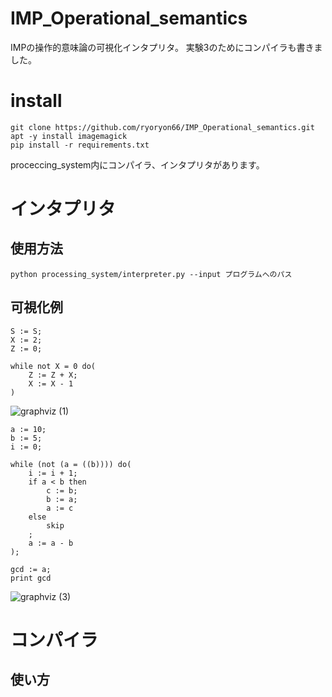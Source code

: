 # IMP_Operational_semantics


IMPの操作的意味論の可視化インタプリタ。
実験3のためにコンパイラも書きました。

# install

```
git clone https://github.com/ryoryon66/IMP_Operational_semantics.git
apt -y install imagemagick
pip install -r requirements.txt
```

proceccing_system内にコンパイラ、インタプリタがあります。

# インタプリタ

## 使用方法

```
python processing_system/interpreter.py --input プログラムへのパス
```

## 可視化例

```
S := S;
X := 2;
Z := 0;

while not X = 0 do(
    Z := Z + X;
    X := X - 1
)
```

![graphviz (1)](https://user-images.githubusercontent.com/46624038/235734572-1489a8e6-05ac-4a46-94e6-dee9f75251c5.svg)

```
a := 10;
b := 5;
i := 0;

while (not (a = ((b)))) do(
    i := i + 1;
    if a < b then
        c := b;
        b := a;
        a := c
    else
        skip
    ;
    a := a - b
);

gcd := a;
print gcd
```

![graphviz (3)](https://user-images.githubusercontent.com/46624038/235734994-a3846882-e15e-4a5a-ad3c-35d39944fe6f.svg)

# コンパイラ

## 使い方



